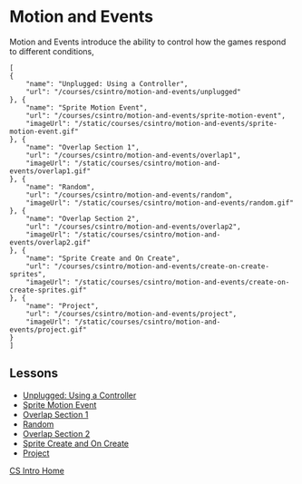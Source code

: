 # Motion and Events

Motion and Events introduce the ability to control how the games respond to different conditions, 

```codecard
[
{
    "name": "Unplugged: Using a Controller",
    "url": "/courses/csintro/motion-and-events/unplugged"
}, {
    "name": "Sprite Motion Event",
    "url": "/courses/csintro/motion-and-events/sprite-motion-event",
    "imageUrl": "/static/courses/csintro/motion-and-events/sprite-motion-event.gif"
}, {
    "name": "Overlap Section 1",
    "url": "/courses/csintro/motion-and-events/overlap1",
    "imageUrl": "/static/courses/csintro/motion-and-events/overlap1.gif"
}, {
    "name": "Random",
    "url": "/courses/csintro/motion-and-events/random",
    "imageUrl": "/static/courses/csintro/motion-and-events/random.gif"
}, {
    "name": "Overlap Section 2",
    "url": "/courses/csintro/motion-and-events/overlap2",
    "imageUrl": "/static/courses/csintro/motion-and-events/overlap2.gif"
}, {
    "name": "Sprite Create and On Create",
    "url": "/courses/csintro/motion-and-events/create-on-create-sprites",
    "imageUrl": "/static/courses/csintro/motion-and-events/create-on-create-sprites.gif"
}, {
    "name": "Project",
    "url": "/courses/csintro/motion-and-events/project",
    "imageUrl": "/static/courses/csintro/motion-and-events/project.gif"
}
]
```

## Lessons

* [Unplugged: Using a Controller](/courses/csintro/motion-and-events/unplugged)
* [Sprite Motion Event](/courses/csintro/motion-and-events/sprite-motion-event)
* [Overlap Section 1](/courses/csintro/motion-and-events/overlap1)
* [Random](/courses/csintro/motion-and-events/random)
* [Overlap Section 2](/courses/csintro/motion-and-events/overlap2)
* [Sprite Create and On Create](/courses/csintro/motion-and-events/create-on-create-sprites)
* [Project](/courses/csintro/motion-and-events/project)


[CS Intro Home](/courses/csintro)
